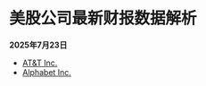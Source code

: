 # 美股公司最新财报数据解析


**2025年7月23日**

- [AT&T Inc.](/earnings/catalogue/T)
- [Alphabet Inc.](/earnings/catalogue/GOOGL)

